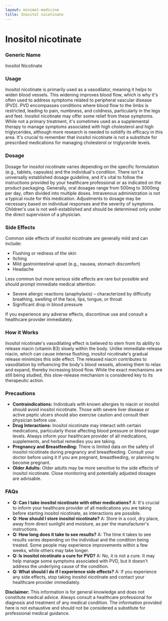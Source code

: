 ```yaml
---
layout: minimal-medicine
title: Inositol nicotinate
---
```


# Inositol nicotinate
### Generic Name
Inositol Nicotinate

### Usage
Inositol nicotinate is primarily used as a vasodilator, meaning it helps to widen blood vessels. This widening improves blood flow, which is why it's often used to address symptoms related to peripheral vascular disease (PVD).  PVD encompasses conditions where blood flow to the limbs is restricted, leading to pain, numbness, and coldness, particularly in the legs and feet. Inositol nicotinate may offer some relief from these symptoms.  While not a primary treatment, it's sometimes used as a supplemental therapy to manage symptoms associated with high cholesterol and high triglycerides, although more research is needed to solidify its efficacy in this area. It's crucial to remember that inositol nicotinate is not a substitute for prescribed medications for managing cholesterol or triglyceride levels.


### Dosage
Dosage for inositol nicotinate varies depending on the specific formulation (e.g., tablets, capsules) and the individual's condition.  There isn't a universally established dosage guideline, and it's vital to follow the instructions provided by your healthcare professional or as indicated on the product packaging.  Generally, oral dosages range from 500mg to 3000mg per day, often divided into multiple doses.  Intravenous administration is not a typical route for this medication.  Adjustments to dosage may be necessary based on individual responses and the severity of symptoms.  Children's use is not well-established and should be determined only under the direct supervision of a physician.  

### Side Effects
Common side effects of inositol nicotinate are generally mild and can include:

* Flushing or redness of the skin
* Itching
* Mild gastrointestinal upset (e.g., nausea, stomach discomfort)
* Headache

Less common but more serious side effects are rare but possible and should prompt immediate medical attention:

* Severe allergic reactions (anaphylaxis) – characterized by difficulty breathing, swelling of the face, lips, tongue, or throat
* Significant drop in blood pressure

If you experience any adverse effects, discontinue use and consult a healthcare provider immediately.


### How it Works
Inositol nicotinate's vasodilating effect is believed to stem from its ability to release niacin (vitamin B3) slowly within the body.  Unlike immediate-release niacin, which can cause intense flushing, inositol nicotinate's gradual release minimizes this side effect.  The released niacin contributes to vasodilation by influencing the body's blood vessels, allowing them to relax and expand, thereby increasing blood flow.  While the exact mechanisms are still being studied, this slow-release mechanism is considered key to its therapeutic action.

### Precautions
* **Contraindications:**  Individuals with known allergies to niacin or inositol should avoid inositol nicotinate.  Those with severe liver disease or active peptic ulcers should also exercise caution and consult their physician before use.
* **Drug Interactions:** Inositol nicotinate may interact with certain medications, particularly those affecting blood pressure or blood sugar levels.  Always inform your healthcare provider of all medications, supplements, and herbal remedies you are taking.
* **Pregnancy and Breastfeeding:** There is limited data on the safety of inositol nicotinate during pregnancy and breastfeeding. Consult your doctor before using it if you are pregnant, breastfeeding, or planning to become pregnant.
* **Older Adults:**  Older adults may be more sensitive to the side effects of inositol nicotinate.  Close monitoring and potentially adjusted dosages are advisable.

### FAQs

* **Q: Can I take inositol nicotinate with other medications?** A:  It's crucial to inform your healthcare provider of all medications you are taking before starting inositol nicotinate, as interactions are possible.
* **Q: How should I store inositol nicotinate?** A: Store in a cool, dry place, away from direct sunlight and moisture, as per the manufacturer's instructions.
* **Q: How long does it take to see results?** A: The time it takes to see results varies depending on the individual and the condition being treated.  Some people may experience improvements within a few weeks, while others may take longer.
* **Q: Is inositol nicotinate a cure for PVD?** A: No, it is not a cure. It may help manage some symptoms associated with PVD, but it doesn't address the underlying cause of the condition.
* **Q: What should I do if I experience side effects?** A: If you experience any side effects, stop taking inositol nicotinate and contact your healthcare provider immediately.


**Disclaimer:** This information is for general knowledge and does not constitute medical advice. Always consult a healthcare professional for diagnosis and treatment of any medical condition.  The information provided here is not exhaustive and should not be considered a substitute for professional medical guidance.
